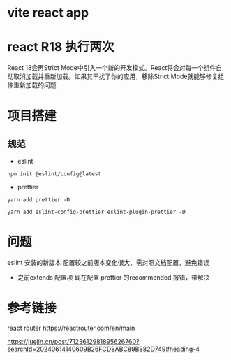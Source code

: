 # vite react app

# react R18 执行两次
React 18会再Strict Mode中引入一个新的开发模式。React将会对每一个组件自动取消加载并重新加载。如果其干扰了你的应用，移除Strict Mode就能够修复组件重新加载的问题

# 项目搭建

## 规范

- eslint
```
npm init @eslint/config@latest

```
- prettier
```
yarn add prettier -D   

yarn add eslint-config-prettier eslint-plugin-prettier -D
```


# 问题
eslint 安装的新版本 配置较之前版本变化很大，需对照文档配置，避免错误
- 之前extends 配置项 现在配置 prettier 的recommended 报错，带解决

# 参考链接
react router https://reactrouter.com/en/main

https://juejin.cn/post/7123612981895626760?searchId=20240614140609B26FCD8ABC89B882D749#heading-4